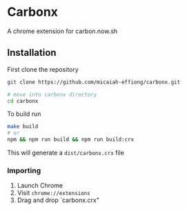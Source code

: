 # Carbonx

A chrome extension for carbon.now.sh

## Installation

First clone the repository

```sh
git clone https://github.com/micaiah-effiong/carbonx.git

# move into carbonx directory
cd carbonx
```

To build run

```sh
make build
# or
npm && npm run build && npm run build:crx
```

This will generate a `dist/carbonx.crx` file

### Importing

1. Launch Chrome
1. Visit `chrome://extensions`
1. Drag and drop `carbonx.crx"
